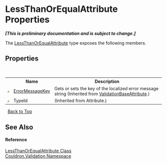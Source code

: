 # LessThanOrEqualAttribute Properties
 _**\[This is preliminary documentation and is subject to change.\]**_

The <a href="T_Couldron_Validation_LessThanOrEqualAttribute">LessThanOrEqualAttribute</a> type exposes the following members.


## Properties
&nbsp;<table><tr><th></th><th>Name</th><th>Description</th></tr><tr><td>![Public property](media/pubproperty.gif "Public property")</td><td><a href="P_Couldron_Validation_ValidationBaseAttribute_ErrorMessageKey">ErrorMessageKey</a></td><td>
Gets or sets the key of the localized error message string
 (Inherited from <a href="T_Couldron_Validation_ValidationBaseAttribute">ValidationBaseAttribute</a>.)</td></tr><tr><td>![Public property](media/pubproperty.gif "Public property")</td><td>TypeId</td><td> (Inherited from Attribute.)</td></tr></table>&nbsp;
<a href="#lessthanorequalattribute-properties">Back to Top</a>

## See Also


#### Reference
<a href="T_Couldron_Validation_LessThanOrEqualAttribute">LessThanOrEqualAttribute Class</a><br /><a href="N_Couldron_Validation">Couldron.Validation Namespace</a><br />